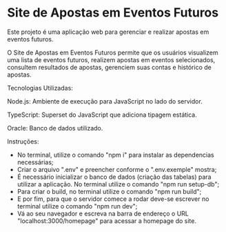 # Site de Apostas em Eventos Futuros

Este projeto é uma aplicação web para gerenciar e realizar apostas em eventos futuros.

O Site de Apostas em Eventos Futuros permite que os usuários 
visualizem uma lista de eventos futuros,
realizem apostas em eventos selecionados,
consultem resultados de apostas,
gerenciem suas contas e histórico de apostas.

Tecnologias Utilizadas:

Node.js: Ambiente de execução para JavaScript no lado do servidor.

TypeScript: Superset do JavaScript que adiciona tipagem estática.

Oracle: Banco de dados utilizado.

Instruções: 
- No terminal, utilize o comando "npm i" para instalar as dependencias necessárias;
- Criar o arquivo ".env" e preencher conforme o ".env.exemple" mostra;
- É necessário inicializar o banco de dados (criação das tabelas) para utilizar a aplicação. No terminal utilize o comando "npm run setup-db";
- Para criar o build, no terminal utilize o comando "npm run build";
- E por fim, para que o servidor comece a rodar deve-se escrever no terminal utilize o comando "npm run dev";
- Vá ao seu navegador e escreva na barra de endereço o URL "localhost:3000/homepage" para acessar a homepage do site.
